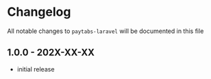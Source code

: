 # Changelog

All notable changes to `paytabs-laravel` will be documented in this file

## 1.0.0 - 202X-XX-XX

- initial release
